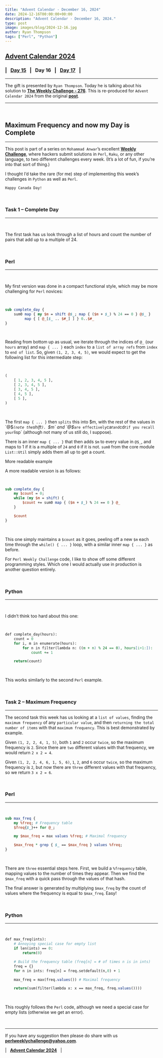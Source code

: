 ```yaml
---
title: "Advent Calendar - December 16, 2024"
date: 2024-12-16T00:00:00+00:00
description: "Advent Calendar - December 16, 2024."
type: post
image: images/blog/2024-12-16.jpg
author: Ryan Thompson
tags: ["Perl", "Python"]
---
```


## [**Advent Calendar 2024**](/blog/advent-calendar-2024)
### | &nbsp; [**Day 15**](/blog/advent-calendar-2024-12-15) &nbsp; | &nbsp; **Day 16** &nbsp; | &nbsp; [**Day 17**](/blog/advent-calendar-2024-12-17) &nbsp; |
***

The gift is presented by `Ryan Thompson`. Today he is talking about his solution to [**The Weekly Challenge - 276**](/blog/perl-weekly-challenge-276). This is re-produced for `Advent Calendar 2024` from the original [**post**](https://ry.ca/2024/07/pwc-276-complete-day-and-maximum-frequency/).

***

<br>

## Maximum Frequency and now my Day is Complete
***

This post is part of a series on `Mohammad Anwar`’s excellent [**Weekly Challenge**](https://theweeklychallenge.org/challenges), where hackers submit solutions in `Perl`, `Raku`, or any other language, to two different challenges every week. (It’s a lot of fun, if you’re into that sort of thing.)

I thought I’d take the rare (for me) step of implementing this week’s challenges in `Python` as well as `Perl`.

`Happy Canada Day!`

<br>

### Task 1 – Complete Day
***

<br>

The first task has us look through a list of hours and count the number of pairs that add up to a multiple of 24.

<br>

### Perl
***

<br>

My first version was done in a compact functional style, which may be more challenging for `Perl` novices:

<br>

```perl
sub complete_day {
    sum0 map { my $m = shift @$_; map { ($m + $_) % 24 == 0 } @$_ }
         map { [ @_[$_ .. $#_] ] } 0..$#_
}
```

<br>

Reading from bottom up as usual, we iterate through the indices of `@_` (our `hours` array) and `map { ... }` each `index` to a `list of array refs` from `index` to `end of list`. So, given `(1, 2, 3, 4, 5)`, we would expect to get the following list for this intermediate step:

<br>

```perl
(
    [ 1, 2, 3, 4, 5 ],
    [ 2, 3, 4, 5 ],
    [ 3, 4, 5 ],
    [ 4, 5 ],
    [ 5 ],
)
```

<br>

The first `map { ... }` then `splits` this into $m, with the rest of the values in `@$_` (note the `shift`). `$m` and `@$_` are effectively `car` and `cdr` if you recall your `lisp` (although not many of us still do, I suppose).

There is an inner `map { ... }` that then adds `$m` to every value in `@$_`, and maps to 1 if it is a multiple of `24` and `0` if it is not. `sum0` from the core module `List::Util` simply adds them all up to get a count.

More readable example

A more readable version is as follows:

<br>

```perl
sub complete_day {
    my $count = 0;
    while (my $m = shift) {
        $count += sum0 map { ($m + $_) % 24 == 0 } @_
    }

    $count
}
```

<br>

This one simply maintains a `$count` as it goes, peeling off a new `$m` each time through the `while() { ... }` loop, with a similar inner `map { ... }` as before.

For `Perl Weekly Challenge` code, I like to show off some different programming styles. Which one I would actually use in production is another question entirely.

<br>

### Python
***

<br>

I didn’t think too hard about this one:

<br>

```perl
def complete_day(hours):
    count = 0
    for i, m in enumerate(hours):
        for n in filter(lambda n: ((m + n) % 24 == 0), hours[i+1:]):
            count += 1

    return(count)
```

<br>

This works similarly to the second `Perl` example.

<br>

### Task 2 – Maximum Frequency
***

The second task this week has us looking at a `list of values`, finding the `maximum frequency` of any `particular value`, and then `returning the total number of items` with that `maximum frequency`. This is best demonstrated by example.

Given `(1, 2, 2, 4, 1, 5)`, both `1` and `2` occur `twice`, so the maximum frequency is `2`. Since there are `two` different values with that frequency, we would return `2 x 2 = 4`.

Given `(1, 2, 2, 4, 6, 1, 5, 6)`, `1`, `2`, and `6` occur `twice`, so the maximum frequency is `2`, but now there are `three` different values with that frequency, so we return `3 x 2 = 6`.

<br>

### Perl
***

<br>

```perl
sub max_freq {
    my %freq; # Frequency table
    $freq{$_}++ for @_;

    my $max_freq = max values %freq; # Maximal frequency

    $max_freq * grep { $_ == $max_freq } values %freq;
}
```

<br>

There are `three` essential steps here. First, we build a `%frequency` table, mapping values to the number of times they appear. Then we find the `$max_freq` with a quick pass through the values of that hash.

The final answer is generated by multiplying `$max_freq` by the count of values where the frequency is equal to `$max_freq`. Easy!

<br>

### Python
***

<br>

```perl
def max_freq(ints):
    # Annoying special case for empty list
    if len(ints) == 0:
        return(0)

    # Build the frequency table (freq[n] = # of times n is in ints)
    freq = {}
    for n in ints: freq[n] = freq.setdefault(n,0) + 1

    max_freq = max(freq.values()) # Maximal frequency

    return(sum(filter(lambda x: x == max_freq, freq.values())))
```

<br>

This roughly follows the `Perl` code, although we need a special case for empty lists (otherwise we get an error).

<br>

***

If you have any suggestion then please do share with us **<perlweeklychallenge@yahoo.com>**.

| &nbsp; [**Advent Calendar 2024**](/blog/advent-calendar-2024) &nbsp; |
